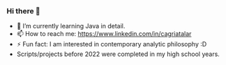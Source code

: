 ### Hi there 👋



- 🌱 I’m currently learning Java in detail.
- 📫 How to reach me: https://www.linkedin.com/in/cagriatalar
- ⚡ Fun fact: I am interested in contemporary analytic philosophy :D
- Scripts/projects before 2022 were completed in my high school years.

